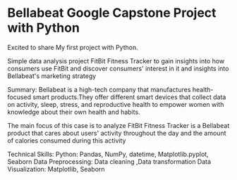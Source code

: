 # Bellabeat Google Capstone Project with Python
Excited to share My first project with Python.

Simple data analysis project FitBit Fitness Tracker to gain insights into how consumers use FitBit and discover consumers' interest in it and insights into Bellabeat's marketing strategy

Summary: 
Bellabeat is a high-tech company that manufactures health-focused smart products.They offer different smart devices that collect data on activity, sleep, stress, and reproductive health to empower women with knowledge about their own health and habits.

The main focus of this case is to analyze FitBit Fitness Tracker is a Bellabeat product that cares about users' activity throughout the day and the amount of calories consumed during this activity

Technical Skills:
Python: Pandas, NumPy, datetime, Matplotlib.pyplot, Seaborn
Data Preprocessing: Data cleaning ,Data transformation 
Data Visualization: Matplotlib, Seaborn
